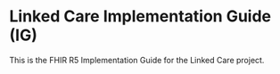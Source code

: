 # Linked Care Implementation Guide (IG)

This is the FHIR R5 Implementation Guide for the Linked Care project.